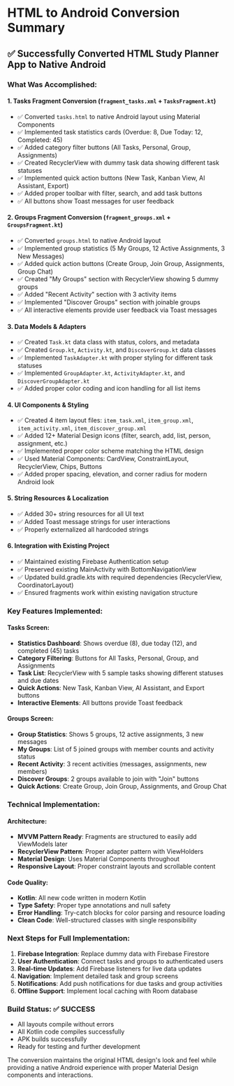 # HTML to Android Conversion Summary

## ✅ Successfully Converted HTML Study Planner App to Native Android

### What Was Accomplished:

#### 1. **Tasks Fragment Conversion** (`fragment_tasks.xml` + `TasksFragment.kt`)
- ✅ Converted `tasks.html` to native Android layout using Material Components
- ✅ Implemented task statistics cards (Overdue: 8, Due Today: 12, Completed: 45)
- ✅ Added category filter buttons (All Tasks, Personal, Group, Assignments)
- ✅ Created RecyclerView with dummy task data showing different task statuses
- ✅ Implemented quick action buttons (New Task, Kanban View, AI Assistant, Export)
- ✅ Added proper toolbar with filter, search, and add task buttons
- ✅ All buttons show Toast messages for user feedback

#### 2. **Groups Fragment Conversion** (`fragment_groups.xml` + `GroupsFragment.kt`)
- ✅ Converted `groups.html` to native Android layout
- ✅ Implemented group statistics (5 My Groups, 12 Active Assignments, 3 New Messages)
- ✅ Added quick action buttons (Create Group, Join Group, Assignments, Group Chat)
- ✅ Created "My Groups" section with RecyclerView showing 5 dummy groups
- ✅ Added "Recent Activity" section with 3 activity items
- ✅ Implemented "Discover Groups" section with joinable groups
- ✅ All interactive elements provide user feedback via Toast messages

#### 3. **Data Models & Adapters**
- ✅ Created `Task.kt` data class with status, colors, and metadata
- ✅ Created `Group.kt`, `Activity.kt`, and `DiscoverGroup.kt` data classes
- ✅ Implemented `TaskAdapter.kt` with proper styling for different task statuses
- ✅ Implemented `GroupAdapter.kt`, `ActivityAdapter.kt`, and `DiscoverGroupAdapter.kt`
- ✅ Added proper color coding and icon handling for all list items

#### 4. **UI Components & Styling**
- ✅ Created 4 item layout files: `item_task.xml`, `item_group.xml`, `item_activity.xml`, `item_discover_group.xml`
- ✅ Added 12+ Material Design icons (filter, search, add, list, person, assignment, etc.)
- ✅ Implemented proper color scheme matching the HTML design
- ✅ Used Material Components: CardView, ConstraintLayout, RecyclerView, Chips, Buttons
- ✅ Added proper spacing, elevation, and corner radius for modern Android look

#### 5. **String Resources & Localization**
- ✅ Added 30+ string resources for all UI text
- ✅ Added Toast message strings for user interactions
- ✅ Properly externalized all hardcoded strings

#### 6. **Integration with Existing Project**
- ✅ Maintained existing Firebase Authentication setup
- ✅ Preserved existing MainActivity with BottomNavigationView
- ✅ Updated build.gradle.kts with required dependencies (RecyclerView, CoordinatorLayout)
- ✅ Ensured fragments work within existing navigation structure

### Key Features Implemented:

#### Tasks Screen:
- **Statistics Dashboard**: Shows overdue (8), due today (12), and completed (45) tasks
- **Category Filtering**: Buttons for All Tasks, Personal, Group, and Assignments
- **Task List**: RecyclerView with 5 sample tasks showing different statuses and due dates
- **Quick Actions**: New Task, Kanban View, AI Assistant, and Export buttons
- **Interactive Elements**: All buttons provide Toast feedback

#### Groups Screen:
- **Group Statistics**: Shows 5 groups, 12 active assignments, 3 new messages
- **My Groups**: List of 5 joined groups with member counts and activity status
- **Recent Activity**: 3 recent activities (messages, assignments, new members)
- **Discover Groups**: 2 groups available to join with "Join" buttons
- **Quick Actions**: Create Group, Join Group, Assignments, and Group Chat

### Technical Implementation:

#### Architecture:
- **MVVM Pattern Ready**: Fragments are structured to easily add ViewModels later
- **RecyclerView Pattern**: Proper adapter pattern with ViewHolders
- **Material Design**: Uses Material Components throughout
- **Responsive Layout**: Proper constraint layouts and scrollable content

#### Code Quality:
- **Kotlin**: All new code written in modern Kotlin
- **Type Safety**: Proper type annotations and null safety
- **Error Handling**: Try-catch blocks for color parsing and resource loading
- **Clean Code**: Well-structured classes with single responsibility

### Next Steps for Full Implementation:

1. **Firebase Integration**: Replace dummy data with Firebase Firestore
2. **User Authentication**: Connect tasks and groups to authenticated users
3. **Real-time Updates**: Add Firebase listeners for live data updates
4. **Navigation**: Implement detailed task and group screens
5. **Notifications**: Add push notifications for due tasks and group activities
6. **Offline Support**: Implement local caching with Room database

### Build Status: ✅ SUCCESS
- All layouts compile without errors
- All Kotlin code compiles successfully
- APK builds successfully
- Ready for testing and further development

The conversion maintains the original HTML design's look and feel while providing a native Android experience with proper Material Design components and interactions.